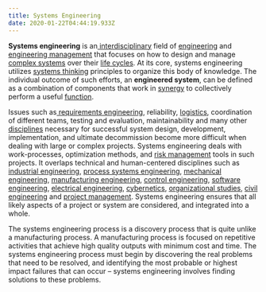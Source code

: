 ```yaml
---
title: Systems Engineering
date: 2020-01-22T04:44:19.933Z
---
```

**Systems engineering** is an[ interdisciplinary](https://en.wikipedia.org/wiki/Interdisciplinary "Interdisciplinary") field of [engineering](https://en.wikipedia.org/wiki/Engineering "Engineering") and [engineering  management](https://en.wikipedia.org/wiki/Engineering_management "Engineering management") that focuses on how to design and manage [complex systems](https://en.wikipedia.org/wiki/Complex_system "Complex system") over their [life cycles](https://en.wikipedia.org/wiki/Enterprise_life_cycle "Enterprise life cycle"). At its core, systems engineering utilizes [systems thinking](https://en.wikipedia.org/wiki/Systems_thinking "Systems thinking") principles to organize this body of knowledge. The individual outcome of such efforts, an **engineered system**, can be defined as a combination of components that work in [synergy](https://en.wikipedia.org/wiki/Synergy "Synergy") to collectively perform a useful [function](https://en.wikipedia.org/wiki/Function_(engineering) "Function (engineering)").

Issues such as[ requirements engineering](https://en.wikipedia.org/wiki/Requirements_engineering "Requirements engineering"), reliability, [logistics](https://en.wikipedia.org/wiki/Logistics "Logistics"), coordination of different teams, testing and evaluation, maintainability and many other [disciplines](https://en.wikipedia.org/wiki/Discipline_(academia) "Discipline (academia)") necessary for successful system design, development, implementation, and ultimate decommission become more difficult when dealing with large or complex projects. Systems engineering deals with work-processes, optimization methods, and [risk management](https://en.wikipedia.org/wiki/Risk_management "Risk management") tools in such projects. It overlaps technical and human-centered disciplines such as [industrial engineering](https://en.wikipedia.org/wiki/Industrial_engineering "Industrial engineering"), [process systems engineering](https://en.wikipedia.org/wiki/Process_systems_engineering "Process systems engineering"), [mechanical engineering](https://en.wikipedia.org/wiki/Mechanical_engineering "Mechanical engineering"), [manufacturing engineering](https://en.wikipedia.org/wiki/Manufacturing_engineering "Manufacturing engineering"), [control engineering](https://en.wikipedia.org/wiki/Control_engineering "Control engineering"), [software engineering](https://en.wikipedia.org/wiki/Software_engineering "Software engineering"), [electrical engineering](https://en.wikipedia.org/wiki/Electrical_engineering "Electrical engineering"), [cybernetics](https://en.wikipedia.org/wiki/Cybernetics "Cybernetics"), [organizational studies](https://en.wikipedia.org/wiki/Organizational_studies "Organizational studies"), [civil engineering](https://en.wikipedia.org/wiki/Civil_engineering "Civil engineering") and [project management](https://en.wikipedia.org/wiki/Project_management "Project management"). Systems engineering ensures that all likely aspects of a project or system are considered, and integrated into a whole.

The systems engineering process is a discovery process that is quite unlike a manufacturing process. A manufacturing process is focused on repetitive activities that achieve high quality outputs with minimum cost and time. The systems engineering process must begin by discovering the real problems that need to be resolved, and identifying the most probable or highest impact failures that can occur – systems engineering involves finding solutions to these problems.
